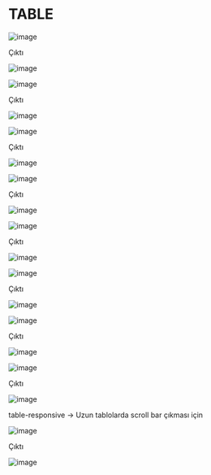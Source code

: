 <h1> TABLE </h1> 

![image](https://user-images.githubusercontent.com/86782430/155863061-f3fac2fb-0eb8-450c-b73f-0fd7b8c6283c.png) 

<p> Çıktı</p>

![image](https://user-images.githubusercontent.com/86782430/155863074-78daa9b7-197c-40c8-a587-3f9d21f44caa.png) 

![image](https://user-images.githubusercontent.com/86782430/155863078-fe93b045-80da-433b-8f80-fd19a8a16f89.png)

<p> Çıktı</p>

![image](https://user-images.githubusercontent.com/86782430/155863086-818ec61f-d7e7-4da2-92aa-198692491da4.png)

![image](https://user-images.githubusercontent.com/86782430/155863092-011af381-0608-44c2-98e5-63435cb8cf9b.png)

<p> Çıktı</p>

![image](https://user-images.githubusercontent.com/86782430/155863096-e4623bf8-aace-4628-8df1-354a647d9e88.png) 

![image](https://user-images.githubusercontent.com/86782430/155863108-eae0d68d-3995-4e8d-9734-7789dbd4edd4.png)

<p> Çıktı</p>

![image](https://user-images.githubusercontent.com/86782430/155863121-7c2e71f7-7d16-4b41-a69b-1b22efc0e371.png)

![image](https://user-images.githubusercontent.com/86782430/155863135-48559e2d-5233-4f48-a405-11192c7b620d.png)

<p> Çıktı</p>

![image](https://user-images.githubusercontent.com/86782430/155863152-9eab07b4-bd11-46cd-a066-f5500e9f337d.png)

![image](https://user-images.githubusercontent.com/86782430/155863159-30a77e6f-8d67-4d3e-b577-0747a094cd22.png)

<p> Çıktı</p>

![image](https://user-images.githubusercontent.com/86782430/155863171-b510f656-f39e-4811-9830-624b66a6776a.png)

![image](https://user-images.githubusercontent.com/86782430/155863176-c623e17f-a679-4939-960d-ad5361db90a6.png)

<p> Çıktı</p>

![image](https://user-images.githubusercontent.com/86782430/155863281-6644f910-459f-475e-9191-071fac5b1e68.png)

![image](https://user-images.githubusercontent.com/86782430/155863179-4e106184-1cc8-41a8-9965-cf74afaad807.png)

<p> Çıktı</p>

![image](https://user-images.githubusercontent.com/86782430/155863188-ab346ae2-1d67-458d-82fa-9b8b96242572.png)

<p> table-responsive -> Uzun tablolarda scroll bar çıkması için </p> 

![image](https://user-images.githubusercontent.com/86782430/155863199-c39722d9-a795-46ee-a6bb-c553986d37a5.png)

<p> Çıktı</p>

![image](https://user-images.githubusercontent.com/86782430/155863204-dd0d2924-9480-4d0d-a698-cee128c5a4b3.png)

